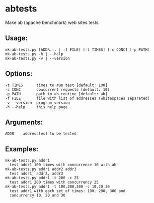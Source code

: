 abtests
=======

Make ab (apache benchmark) web sites tests.

Usage:
------

    mk-ab-tests.py [ADDR... | -f FILE] [-t TIMES] [-c CONC] [-p PATH]
    mk-ab-tests.py -h | --help
    mk-ab-tests.py -v | --version

Options:
--------

    -t TIMES      times to run test [default: 100]
    -c CONC       concurrent requests [default: 10]
    -p PATH       path to ab routine [default: ab]
    -f FILE       file with list of addresses (whitespaces separated)
    -v --version  program version
    -h --help     this help page

Arguments:
----------

    ADDR    address[es] to be tested
  
Examples:
---------

    mk-ab-tests.py addr1
      test addr1 100 times with concurrence 10 with ab 
    mk-ab-tests.py addr1 addr2 addr3
      test addr1, addr2, addr3
    mk-ab-tests.py addr1 -t 200 -c 25
      test addr1 200 times with concurrency 25
    mk-ab-tests.py addr1 -t 100,200,300 -c 10,20,30
      test addr1 with each set of times: 100, 200, 300 and
      concurrency 10, 20 and 30   

